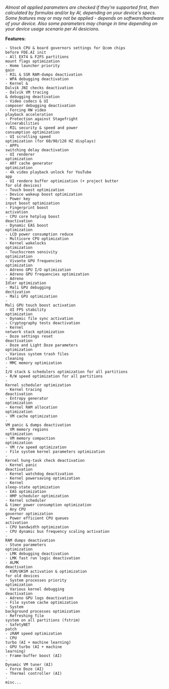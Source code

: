 <i>Almost all applied parameters are checked if they're supported first, then calculated by formulas and/or by AI, depending on your device's specs. Some features may or may not be applied - depends on software/hardware of your device. Also some parameters may change in time depending on your device usage scenario per AI desicions.</i><br>

<strong>Features:</strong>

<code>- Stock CPU & board governors settings for Qcom chips before FDE.AI init</code><br>
<code>- All EXT4 & F2FS partitions mount flags optimization</code><br>
<code>- Home launcher priority gain</code><br>
<code>- RIL & SSR RAM-dumps deactivation</code><br>
<code>- WPA debugging deactivation</code><br>
<code>- Kernel & Dalvik JNI checks deactivation</code><br>
<code>- Dalvik VM tracing & debugging deactivation</code><br>
<code>- Video codecs & UI composer debugging deactivation</code><br>
<code>- Forcing HW video playback acceleration</code><br>
<code>- Protection against Stagefright vulnerabilities</code><br>
<code>- RIL security & speed and power consumption optimization</code><br>
<code>- UI scrolling speed optimization (for 60/90/120 HZ displays)</code><br>
<code>- APPs switching delay deactivation</code><br>
<code>- UI renderer optimization</code><br>
<code>- ART cache generator optimization</code><br>
<code>- 4k video playback unlock for YouTube app</code><br>
<code>- UI rendere buffer optimization (+ project butter for old devices)</code><br>
<code>- Touch boost optimization</code><br>
<code>- Device wakeup boost optimization</code><br>
<code>- Power key input boost optimization</code><br>
<code>- Fingerprint boost activation</code><br>
<code>- CPU core hotplug boost deactivation</code><br>
<code>- Dynamic EAS boost optimization</code><br>
<code>- LCD power consumption reduce</code><br>
<code>- Multicore CPU optimization</code><br>
<code>- Kernel wakelocks optimization</code><br>
<code>- Touchscreen sensivity optimization</code><br>
<code>- Vivante GPU frequencies optimization</code><br>
<code>- Adreno GPU I/O optimization</code><br>
<code>- Adreno GPU frequencies optimization</code><br>
<code>- Adreno Idler optimization</code><br>
<code>- Mali GPU debugging dectivation</code><br>
<code>- Mali GPU optimization</code><br>
<code>- Mali GPU touch boost activation</code><br>
<code>- UI FPS stability optimization</code><br>
<code>- Dynamic file sync activation</code><br>
<code>- Cryptography tests deactivation</code><br>
<code>- Kernel network stack optimization</code><br>
<code>- Doze settings reset deactivation</code><br>
<code>- Doze and Light Doze parameters optimization</code><br>
<code>- Various system trash files cleaning</code><br>
<code>- MMC memory optimization</code><br>
<code>- I/O stack & schedulers optimization for all partitions</code><br>
<code>- R/W speed optimization for all partitions</code><br>
<code>- Kernel scheduler optimization</code><br>
<code>- Kernel tracing deactivation</code><br>
<code>- Entropy generator optimization</code><br>
<code>- Kernel RAM allocation optimization</code><br>
<code>- VM cache optimization</code><br>
<code>- VM panic & dumps deactivation</code><br>
<code>- VM memory regions optimization</code><br>
<code>- VM memory compaction optimization</code><br>
<code>- VM r/w speed optimization</code><br>
<code>- File system kernel parameters optimization</code><br>
<code>- Kernel hung-task check deactivation</code><br>
<code>- Kernel panic deactivation</code><br>
<code>- Kernel watchdog deactivation</code><br>
<code>- Kernel powersaving optimization</code><br>
<code>- Kernel sleep-state optimization</code><br>
<code>- EAS optimization</code><br>
<code>- HMP scheduler optimization</code><br>
<code>- Kernel scheduler & timer power consumption optimization</code><br>
<code>- Any CPU governor optimization</code><br>
<code>- Power efficient CPU queues activation</code><br>
<code>- CPU bandwidth optimization</code><br>
<code>- CPU dynamic bus frequency scaling activation</code><br>
<code>- RAM dumps deactivation</code><br>
<code>- Stune parameters optimization</code><br>
<code>- LMK debugging deactivation</code><br>
<code>- LMK fast run logic deactivation</code><br>
<code>- ALMK deactivation</code><br>
<code>- KSM/UKSM activation & optimization for old devices</code><br>
<code>- System processes priority optimization</code><br>
<code>- Various kernel debugging deactivation</code><br>
<code>- Adreno GPU logs deactivation</code><br>
<code>- File system cache optimization</code><br>
<code>- System background processes optimization</code><br>
<code>- Refreshing file system on all partitions (fstrim)</code><br>
<code>- SafetyNET patch</code><br>
<code>- zRAM speed optimization</code><br>
<code>- CPU turbo (AI + machine learning)</code><br>
<code>- GPU turbo (AI + machine learning)</code><br>
<code>- Frame-buffer boost (AI)</code><br>
<code>- Dynamic VM tuner (AI)</code><br>
<code>- Force Doze (AI)</code><br>
<code>- Thermal controller (AI)</code><br>
<code>- misc...</code><br>
